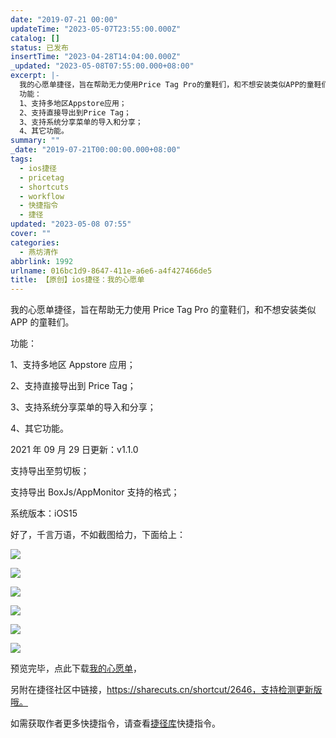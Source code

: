 ```yaml
---
date: "2019-07-21 00:00"
updateTime: "2023-05-07T23:55:00.000Z"
catalog: []
status: 已发布
insertTime: "2023-04-28T14:04:00.000Z"
_updated: "2023-05-08T07:55:00.000+08:00"
excerpt: |-
  我的心愿单捷径，旨在帮助无力使用Price Tag Pro的童鞋们，和不想安装类似APP的童鞋们。
  功能：
  1、支持多地区Appstore应用；
  2、支持直接导出到Price Tag；
  3、支持系统分享菜单的导入和分享；
  4、其它功能。
summary: ""
_date: "2019-07-21T00:00:00.000+08:00"
tags:
  - ios捷径
  - pricetag
  - shortcuts
  - workflow
  - 快捷指令
  - 捷径
updated: "2023-05-08 07:55"
cover: ""
categories:
  - 燕坊清作
abbrlink: 1992
urlname: 016bc1d9-8647-411e-a6e6-a4f427466de5
title: 【原创】ios捷径：我的心愿单
---
```


我的心愿单捷径，旨在帮助无力使用 Price Tag Pro 的童鞋们，和不想安装类似 APP 的童鞋们。

功能：

1、支持多地区 Appstore 应用；

2、支持直接导出到 Price Tag；

3、支持系统分享菜单的导入和分享；

4、其它功能。

2021 年 09 月 29 日更新：v1.1.0

支持导出至剪切板；

支持导出 BoxJs/AppMonitor 支持的格式；

系统版本：iOS15

好了，千言万语，不如截图给力，下面给上：

![](https://image.bmqy.net/upload/Fto5o-5ea0sNMlW_75VgGJCv2AcJ.jpeg)

![](https://image.bmqy.net/upload/Fto5o-5ea0sNMlW_75VgGJCv2AcJ.jpg)

![](https://image.bmqy.net/upload/Fto5o-5ea0sNMlW_75VgGJCv2AcJ.jpeg)

![](https://image.bmqy.net/upload/Fto5o-5ea0sNMlW_75VgGJCv2AcJ.jpeg)

![](https://image.bmqy.net/upload/Fto5o-5ea0sNMlW_75VgGJCv2AcJ.jpg)

![](https://image.bmqy.net/upload/Fto5o-5ea0sNMlW_75VgGJCv2AcJ.jpeg)

预览完毕，点此下载[我的心愿单](https://www.icloud.com/shortcuts/aa3e472bde9e43f4bd4510ce2561d860)，

另附在捷径社区中链接，https://sharecuts.cn/shortcut/2646，支持检测更新版哦。

如需获取作者更多快捷指令，请查看[捷径库](https://www.bmqy.net/2342.html)快捷指令。
